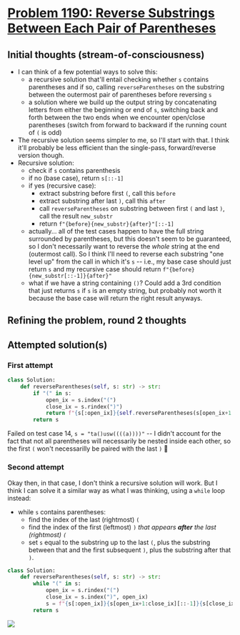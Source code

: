 # [Problem 1190: Reverse Substrings Between Each Pair of Parentheses](https://leetcode.com/problems/reverse-substrings-between-each-pair-of-parentheses/description/?envType=daily-question)

## Initial thoughts (stream-of-consciousness)

- I can think of a few potential ways to solve this:
  - a recursive solution that'll entail checking whether `s` contains parentheses and if so, calling `reverseParentheses` on the substring between the outermost pair of parentheses before reversing `s`
  - a solution where we build up the output string by concatenating letters from either the beginning or end of `s`, switching back and forth between the two ends when we encounter open/close parentheses (switch from forward to backward if the running count of `(` is odd)
- The recursive solution seems simpler to me, so I'll start with that. I think it'll probably be less efficient than the single-pass, forward/reverse version though.
- Recursive solution:
  - check if `s` contains parenthesis
  - if no (base case), return `s[::-1]`
  - if yes (recursive case):
    - extract substring before first `(`, call this `before`
    - extract substring after last `)`, call this `after`
    - call `reverseParentheses` on substring between first `(` and last `)`, call the result `new_substr`
    - return `f"{before}{new_substr}{after}"[::-1]`
  - actually... all of the test cases happen to have the full string surrounded by parentheses, but this doesn't seem to be guaranteed, so I don't necessarily want to reverse the *whole* string at the end (outermost call). So I think I'll need to reverse each substring "one level up" from the call in which it's `s` -- i.e., my base case should just return `s` and my recursive case should return `f"{before}{new_substr[::-1]}{after}"`
  - what if we have a string containing `()`? Could add a 3rd condition that just returns `s` if `s` is an empty string, but probably not worth it because the base case will return the right result anyways.

## Refining the problem, round 2 thoughts

## Attempted solution(s)

### First attempt

```python
class Solution:
    def reverseParentheses(self, s: str) -> str:
        if "(" in s:
            open_ix = s.index("(")
            close_ix = s.rindex(")")
            return f"{s[:open_ix]}{self.reverseParentheses(s[open_ix+1:close_ix])[::-1]}{s[close_ix+1:]}"
        return s
```

Failed on test case 14, `s = "ta()usw((((a))))"` -- I didn't account for the fact that not all parentheses will necessarily be nested inside each other, so the first `(` won't necessarilly be paired with the last `)` 🤦

### Second attempt

Okay then, in that case, I don't think a recursive solution will work. But I think I can solve it a similar way as what I was thinking, using a `while` loop instead:

- while `s` contains parentheses:
  - find the index of the last (rightmost) `(`
  - find the index of the first (leftmost) `)` *that appears **after** the last (rightmost) `(`*
  - set `s` equal to the substring up to the last `(`, plus the substring between that and the first subsequent `)`, plus the substring after that `)`.

```python
class Solution:
    def reverseParentheses(self, s: str) -> str:
        while "(" in s:
            open_ix = s.rindex("(")
            close_ix = s.index(")", open_ix)
            s = f"{s[:open_ix]}{s[open_ix+1:close_ix][::-1]}{s[close_ix+1:]}"
        return s
```

![](https://github.com/paxtonfitzpatrick/leetcode-solutions/assets/26118297/1eefa486-ed2b-4576-9697-0545cd700f09)
